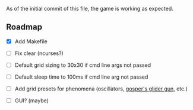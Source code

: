 As of the initial commit of this file, the game is working as expected.

## Roadmap

- [x] Add Makefile
- [ ] Fix clear (ncurses?)
- [ ] Default grid sizing to 30x30 if cmd line args not passed
- [ ] Default sleep time to 100ms if cmd line arg not passed
- [ ] Add grid presets for phenomena (oscillators, [gosper's glider gun](https://en.wikipedia.org/wiki/Gun_(cellular_automaton)), etc.)
- [ ] GUI? (maybe)

